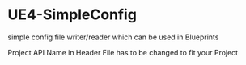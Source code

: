 # UE4-SimpleConfig
simple config file writer/reader which can be used in Blueprints

Project API Name in Header File has to be changed to fit your Project

